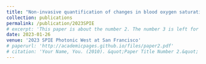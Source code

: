 ```yaml
---
title: "Non-invasive quantification of changes in blood oxygen saturation of the internal jugular vein: theoretical evaluation and in-vivo demonstration"
collection: publications
permalink: /publication/2023SPIE
# excerpt: 'This paper is about the number 2. The number 3 is left for future work.'
date: 2023-01-26
venue: '2023 SPIE Photonic West at San Francisco'
# paperurl: 'http://academicpages.github.io/files/paper2.pdf'
# citation: 'Your Name, You. (2010). &quot;Paper Title Number 2.&quot; <i>Journal 1</i>. 1(2).'
---
```

<!-- This paper is about the number 2. The number 3 is left for future work. -->

<!-- [Download paper here](http://academicpages.github.io/files/paper2.pdf) -->

<!-- Recommended citation: Your Name, You. (2010). "Paper Title Number 2." <i>Journal 1</i>. 1(2). -->